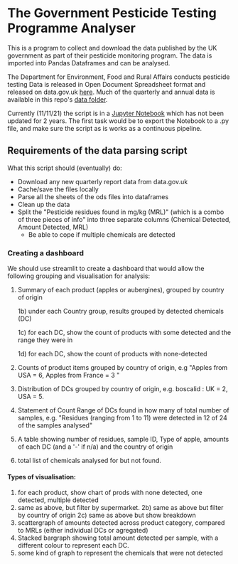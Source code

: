 # The Government Pesticide Testing Programme Analyser

This is a program to collect and download the data published by the UK government as part of their pesticide monitoring program. 
The data is imported into Pandas Dataframes and can be analysed.

The Department for Environment, Food and Rural Affairs conducts pesticide testing Data is released in Open Document Spreadsheet format and released on data.gov.uk [here](https://data.gov.uk/dataset/5d5028ef-9918-4ab7-8755-81f3ad06f308/pesticide-residues-in-food). Much of the quarterly and annual data is available in this repo's [data folder](https://github.com/james-westwood/govt_pesticide_test_data_downloader/tree/master/data_files). 

Currently (11/11/21) the script is in a [Jupyter Notebook](https://github.com/james-westwood/govt_pesticide_test_data_downloader/blob/master/govt_pest_data_latest.ipynb) which has not been updated for 2 years. The first task would be to export the Notebook to a .py file, and make sure the script as is works as a continuous pipeline. 

## Requirements of the data parsing script

What this script should (eventually) do:
- Download any new quarterly report data from data.gov.uk
- Cache/save the files locally
- Parse all the sheets of the ods files into dataframes
- Clean up the data
- Split the "Pesticide residues found in mg/kg (MRL)" (which is a combo of three pieces of info" into three separate columns (Chemical Detected, Amount Detected, MRL)
  - Be able to cope if multiple chemicals are detected

### Creating a dashboard

We should use streamlit to create a dashboard that would allow the following grouping and visualisation for analysis:
1) Summary of each product (apples or aubergines), grouped by country of origin
    
    1b) under each Country group, results grouped by detected chemicals (DC)
    
    1c) for each DC, show the count of products with some detected and the range they were in
    
    1d) for each DC, show the count of products with none-detected
2) Counts of product items grouped by country of origin, e.g "Apples from USA = 6, Apples from France = 3 "
3) Distribution of DCs grouped by country of origin, e.g. boscalid : UK = 2, USA = 5.
4) Statement of Count Range of DCs found in how many of total number of samples, e.g. "Residues (ranging from 1 to 11) were detected in 12 of 24 of the samples analysed"
5) A table showing number of residues, sample ID, Type of apple, amounts of each DC (and a '-' if n/a) and the country of origin
6) total list of chemicals analysed for but not found.

#### Types of visualisation:
1) for each product, show chart of prods with none detected, one detected, multiple detected
2) same as above, but filter by supermarket.
  2b) same as above but filter by country of origin
  2c) same as above but show breakdown
3) scattergraph of amounts detected across product category, compared to MRLs (either individual DCs or agregated)
4) Stacked bargraph showing total amount detected per sample, with a different colour to represent each DC.
5) some kind of graph to represent the chemicals that were not detected
